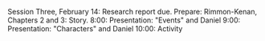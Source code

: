 Session Three, February 14:Research report due.Prepare: Rimmon-Kenan, Chapters 2 and 3: Story.8:00: Presentation: "Events" and Daniel9:00: Presentation: "Characters" and Daniel10:00: Activity